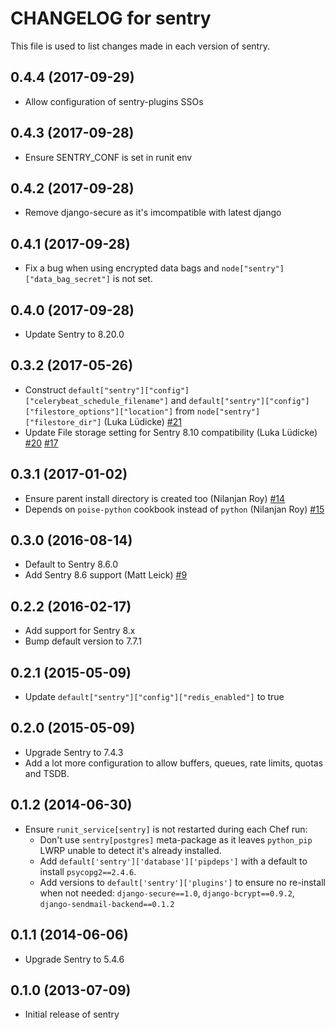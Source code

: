 # CHANGELOG for sentry

This file is used to list changes made in each version of sentry.

## 0.4.4 (2017-09-29)

* Allow configuration of sentry-plugins SSOs

## 0.4.3 (2017-09-28)

* Ensure SENTRY_CONF is set in runit env

## 0.4.2 (2017-09-28)

* Remove django-secure as it's imcompatible with latest django

## 0.4.1 (2017-09-28)

* Fix a bug when using encrypted data bags and `node["sentry"]["data_bag_secret"]`
  is not set.

## 0.4.0 (2017-09-28)

* Update Sentry to 8.20.0

## 0.3.2 (2017-05-26)

* Construct `default["sentry"]["config"]["celerybeat_schedule_filename"]` and
  `default["sentry"]["config"]["filestore_options"]["location"]` from
  `node["sentry"]["filestore_dir"]` (Luka Lüdicke)
  [#21](https://github.com/JonathanTron/chef-sentry/pull/21)
* Update File storage setting for Sentry 8.10 compatibility (Luka Lüdicke)
  [#20](https://github.com/JonathanTron/chef-sentry/pull/20)
  [#17](https://github.com/JonathanTron/chef-sentry/issues/17)

## 0.3.1 (2017-01-02)

* Ensure parent install directory is created too (Nilanjan Roy)
  [#14](https://github.com/JonathanTron/chef-sentry/issues/14)
* Depends on `poise-python` cookbook instead of `python` (Nilanjan Roy)
  [#15](https://github.com/JonathanTron/chef-sentry/pull/15)

## 0.3.0 (2016-08-14)

* Default to Sentry 8.6.0
* Add Sentry 8.6 support (Matt Leick)
  [#9](https://github.com/JonathanTron/chef-sentry/pull/9)

## 0.2.2 (2016-02-17)

* Add support for Sentry 8.x
* Bump default version to 7.7.1

## 0.2.1 (2015-05-09)

* Update `default["sentry"]["config"]["redis_enabled"]` to true

## 0.2.0 (2015-05-09)

* Upgrade Sentry to 7.4.3
* Add a lot more configuration to allow buffers, queues, rate limits, quotas and
  TSDB.

## 0.1.2 (2014-06-30)

* Ensure `runit_service[sentry]` is not restarted during each Chef run:
  * Don't use `sentry[postgres]` meta-package as it leaves `python_pip` LWRP
  unable to detect it's already installed.
  * Add `default['sentry']['database']['pipdeps']` with a default to install
  `psycopg2==2.4.6`.
  * Add versions to `default['sentry']['plugins']` to ensure no re-install when
  not needed: `django-secure==1.0`, `django-bcrypt==0.9.2`, `django-sendmail-backend==0.1.2`

## 0.1.1 (2014-06-06)

* Upgrade Sentry to 5.4.6

## 0.1.0  (2013-07-09)

* Initial release of sentry
